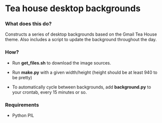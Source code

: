 # Tea house desktop backgrounds

### What does this do?
Constructs a series of desktop backgrounds based on the Gmail Tea House theme. Also includes a script to update the background throughout the day.

### How?

* Run **get_files.sh** to download the image sources.

* Run **make.py** with a given width/height (height should be at least 940 to be pretty)

* To automatically cycle between backgrounds, add **background.py** to your crontab, every 15 minutes or so.

### Requirements

* Python PIL

